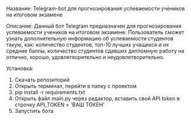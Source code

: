 Название: 
Telegram-bot для прогнозирования успеваемости учеников на итоговом экзамене

Описание: 
Данный бот Telegram предназначен для прогнозирования успеваемости учеников на итоговом экзамене. 
Пользователь сможет узнать дополнительную информацию об успеваемости студентов такую, как: количество студентов,
топ-10 лучших учащихся и их средние баллы, количество студентов сдавших дипломную работу на отлично, хорошо, удовлетворительно и неудовлетворительно.

Установка: 
1. Скачать репозиторий
2. Открыть терминал, перейти в папку с проектом
3. pip install -r requirements.txt
4. Открыть файл main.py через редактор, вставить свой API token в строчку API_TOKEN = 'ВАШ ТОКЕН'
5. Запустить бота




